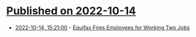# [Published on 2022-10-14](index.md)

* [2022-10-14, 15:21:00](https://slashdot.org/story/22/10/14/152250/equifax-fires-employees-for-working-two-jobs?utm_source=rss1.0mainlinkanon&utm_medium=feed) - [Equifax Fires Employees for Working Two Jobs](https://slashdot.org/story/22/10/14/152250/equifax-fires-employees-for-working-two-jobs?utm_source=rss1.0mainlinkanon&utm_medium=feed)
